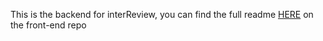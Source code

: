 This is the backend for interReview, you can find the full readme [HERE](https://github.com/Tonyaap/InterReview-frontend) on the front-end repo 
